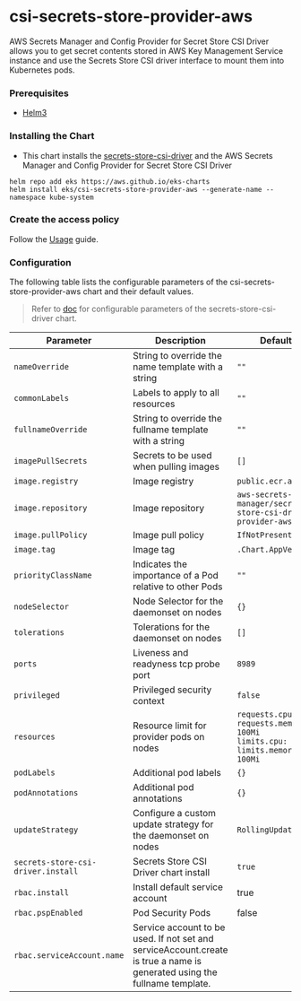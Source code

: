 # csi-secrets-store-provider-aws

AWS Secrets Manager and Config Provider for Secret Store CSI Driver allows you to get secret contents stored in AWS Key Management Service instance and use the Secrets Store CSI driver interface to mount them into Kubernetes pods.

### Prerequisites

- [Helm3](https://helm.sh/docs/intro/quickstart/#install-helm)

### Installing the Chart

- This chart installs the [secrets-store-csi-driver](https://github.com/kubernetes-sigs/secrets-store-csi-driver) and the AWS Secrets Manager and Config Provider for Secret Store CSI Driver

```shell
helm repo add eks https://aws.github.io/eks-charts
helm install eks/csi-secrets-store-provider-aws --generate-name --namespace kube-system
```

### Create the access policy

Follow the [Usage](https://github.com/aws/secrets-store-csi-driver-provider-aws#usage) guide.

### Configuration

The following table lists the configurable parameters of the csi-secrets-store-provider-aws chart and their default values.

> Refer to [doc](https://github.com/kubernetes-sigs/secrets-store-csi-driver/tree/main/charts/secrets-store-csi-driver/README.md) for configurable parameters of the secrets-store-csi-driver chart.

| Parameter                          | Description | Default |
|------------------------------------| --- | --- |
| `nameOverride`                     | String to override the name template with a string | `""` |
| `commonLabels`                     | Labels to apply to all resources  | `""` |
| `fullnameOverride`                 | String to override the fullname template with a string | `""` |
| `imagePullSecrets`                 | Secrets to be used when pulling images | `[]` |
| `image.registry`                   | Image registry | `public.ecr.aws` |
| `image.repository`                 | Image repository | `aws-secrets-manager/secrets-store-csi-driver-provider-aws` |
| `image.pullPolicy`                 | Image pull policy | `IfNotPresent` |
| `image.tag`                        | Image tag | `.Chart.AppVersion` |
| `priorityClassName`                | Indicates the importance of a Pod relative to other Pods | `""` |
| `nodeSelector`                     | Node Selector for the daemonset on nodes | `{}` |
| `tolerations`                      | Tolerations for the daemonset on nodes  | `[]` |
| `ports`                            | Liveness and readyness tcp probe port  | `8989` |
| `privileged`                       | Privileged security context | `false`
| `resources`                        | Resource limit for provider pods on nodes | `requests.cpu: 50m`<br>`requests.memory: 100Mi`<br>`limits.cpu: 50m`<br>`limits.memory: 100Mi` |
| `podLabels`                        | Additional pod labels | `{}` |
| `podAnnotations`                   | Additional pod annotations| `{}` |
| `updateStrategy`                   | Configure a custom update strategy for the daemonset on nodes | `RollingUpdate`|
| `secrets-store-csi-driver.install` | Secrets Store CSI Driver chart install | `true`
| `rbac.install`                     | Install default service account | true |
| `rbac.pspEnabled`                  | Pod Security Pods | false |
| `rbac.serviceAccount.name`         | Service account to be used. If not set and serviceAccount.create is true a name is generated using the fullname template. | |
